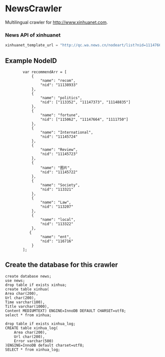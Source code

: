 # NewsCrawler
Multilingual crawler for http://www.xinhuanet.com.

### News API of xinhuanet
```python
xinhuanet_template_url = "http://qc.wa.news.cn/nodeart/list?nid=11147664&pgnum={}&cnt={}&tp=1&orderby=1"
```

## Example NodeID

            var recommendArr = [ 
                {
                    "name": "recom",
                    "nid": "11138933"
                },
                {
                    "name": "politics",
                    "nid": ["113352", "11147373", "11148835"]
                },
                {
                    "name": "fortune",
                    "nid": ["115062", "11147664", "1111750"]
                },
                {
                    "name": "International",
                    "nid": "11145724"
                },
                {
                    "name": "Review",
                    "nid": "11145723"
                },
                {
                    "name": "图片",
                    "nid": "11145722"
                },
                {
                    "name": "Society",
                    "nid": "113321"
                },
                {
                    "name": "Law",
                    "nid": "113207"
                },
                {
                    "name": "local",
                    "nid": "113322"
                },
               {
                    "name": "ent",
                    "nid": "116716"
                }
            ];
## Create the database for this crawler

```mysql
create database news;
use news;
drop table if exists xinhua;
create table xinhua(
Area char(200),
Url char(200),
Time varchar(100),
Title varchar(1000),
Content MEDIUMTEXT) ENGINE=InnoDB DEFAULT CHARSET=utf8;
select * from xinhua;
```

```mysql
drop table if exists xinhua_log;
CREATE table xinhua_log(
    Area char(200),
	Url char(200),	
	Error varchar(500) 
)ENGINE=InnoDB default charset=utf8;
SELECT * from xinhua_log;
```













